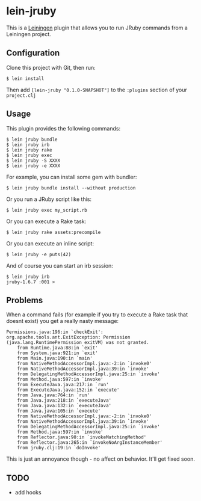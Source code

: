 # lein-jruby

This is a [Leiningen](https://github.com/technomancy/leiningen "Leiningen") plugin that allows you to run JRuby commands from a Leiningen project.

## Configuration

Clone this project with Git, then run:

    $ lein install

Then add `[lein-jruby "0.1.0-SNAPSHOT"]` to the `:plugins` section of your `project.clj`

## Usage

This plugin provides the following commands:

    $ lein jruby bundle
    $ lein jruby irb
    $ lein jruby rake
    $ lein jruby exec
    $ lein jruby -S XXXX
    $ lein jruby -e XXXX

For example, you can install some gem with bundler:

    $ lein jruby bundle install --without production

Or you run a JRuby script like this:

    $ lein jruby exec my_script.rb

Or you can execute a Rake task:

    $ lein jruby rake assets:precompile

Or you can execute an inline script:

    $ lein jruby -e puts(42)

And of course you can start an irb session:

    $ lein jruby irb
    jruby-1.6.7 :001 >


## Problems

When a command fails (for example if you try to execute a Rake task that doesnt exist) you get a really nasty message:

    Permissions.java:196:in `checkExit': org.apache.tools.ant.ExitException: Permission (java.lang.RuntimePermission exitVM) was not granted.
        from Runtime.java:88:in `exit'
        from System.java:921:in `exit'
        from Main.java:190:in `main'
        from NativeMethodAccessorImpl.java:-2:in `invoke0'
        from NativeMethodAccessorImpl.java:39:in `invoke'
        from DelegatingMethodAccessorImpl.java:25:in `invoke'
        from Method.java:597:in `invoke'
        from ExecuteJava.java:217:in `run'
        from ExecuteJava.java:152:in `execute'
        from Java.java:764:in `run'
        from Java.java:218:in `executeJava'
        from Java.java:132:in `executeJava'
        from Java.java:105:in `execute'
        from NativeMethodAccessorImpl.java:-2:in `invoke0'
        from NativeMethodAccessorImpl.java:39:in `invoke'
        from DelegatingMethodAccessorImpl.java:25:in `invoke'
        from Method.java:597:in `invoke'
        from Reflector.java:90:in `invokeMatchingMethod'
        from Reflector.java:265:in `invokeNoArgInstanceMember'
        from jruby.clj:19:in `doInvoke'

This is just an annoyance though - no affect on behavior.  It'll get fixed soon.

## TODO

+  add hooks
